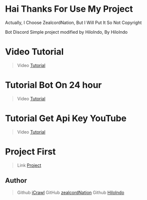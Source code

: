 # Hai Thanks For Use My Project
Actually, I Choose ZealcordNation, But I Will Put It So Not Copyright

Bot Discord Simple project modified by HiloIndo, By HiloIndo

# Video Tutorial

> Video [Tutorial](https://youtu.be/3jZ5vnv-LZc?t=7)

# Tutorial Bot On 24 hour

> Video [Tutorial](https://youtu.be/-5ptk-Klfcw?t=69)

# Tutorial Get Api Key YouTube

> Video [Tutorial](https://youtu.be/3jZ5vnv-LZc?t=7)

# Project First

> Link [Project](https://github.com/HiloIndo/bot-discord-simple)

## Author

> Github [iCrawl](https://github.com/iCrawl)
> GitHub [zealcordNation](https://github.com/zealcordNation)
> Github [HiloIndo](https://github.com/HiloIndo)

